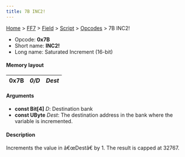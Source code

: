 ```yaml
---
title: 7B INC2!
---
```


[Home](/Main%20Page.md) > [FF7](/FF7.md) > [Field](/FF7/Field.md) > [Script](/FF7/Field/Script.md) > [Opcodes](/FF7/Field/Script/Opcodes.md) > 7B INC2!

-   Opcode: **0x7B**
-   Short name: **INC2!**
-   Long name: Saturated Increment (16-bit)

#### Memory layout

| 0x7B | *0/D* | *Dest* |
|------|-------|--------|

#### Arguments

-   **const Bit\[4\]** *D*: Destination bank
-   **const UByte** *Dest*: The destination address in the bank where
    the variable is incremented.

#### Description

Increments the value in â€œDestâ€ by 1. The result is capped at 32767.
